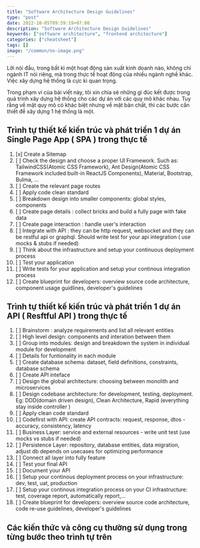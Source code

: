 ```yaml
---
title: "Software Architecture Design Guidelines"
type: "post"
date: 2022-10-05T09:59:19+07:00
description: "Software Architecture Design Guidelines"
keywords: ["software architecture", "frontend architecture"]
categories: ["cheatsheet"]
tags: []
image: "/common/no-image.png"
---
```


Lời nói đầu, trong bất kì một hoạt động sản xuất kinh doanh nào, không chỉ ngành IT nói riêng, mà trong thực tế hoạt động của nhiều ngành nghề khác. Việc xây dựng hệ thống là cực kì quan trọng.

Trong phạm vi của bài viết này, tôi xin chia sẻ những gì đúc kết được trong quá trình xây dựng hệ thống cho các dự án với các quy mô khác nhau. Tuy rằng về mặt quy mô có khác biệt nhưng về mặt bản chất, thì các bước cần thiết để xây dựng 1 hệ thống là một.

## Trình tự thiết kế kiến trúc và phát triển 1 dự án Single Page App ( SPA ) trong thực tế

1. [x] Create a Sitemap
2. [ ] Check the design and choose a proper UI Framework. Such as: TailwindCSS(Atomic CSS Framework), Ant Design(Atomic CSS Framework included built-in ReactJS Components), Material, Bootstrap, Bulma, ...
3. [ ] Create the relevant page routes
4. [ ] Apply code clean standard
5. [ ] Breakdown design into smaller components: global styles, components
6. [ ] Create page details : collect bricks and build a fully page with fake data
7. [ ] Create page interaction : handle user's interaction
8. [ ] Integrate with API : they can be http request, websocket and they can be restful api or graphql. Should write test for your api integration ( use mocks & stubs if needed)
9. [ ] Think about the infrastructure and setup your continuous deployment process
10. [ ] Test your application
11. [ ] Write tests for your application and setup your continous integration process
12. [ ] Create blueprint for developers: overview source code architecture, component usage guidlines, developer's guidelines

## Trình tự thiết kế kiến trúc và phát triển 1 dự án API ( Resftful API ) trong thực tế

1. [ ] Brainstorm : analyze requirements and list all relevant entities
2. [ ] High level design: components and interation between them
3. [ ] Group into modules: design and breakdown the system in individual module for development
4. [ ] Details for funtionality in each module
5. [ ] Create database schema: dataset, field definitions, constraints, database schema
6. [ ] Create API inteface
7. [ ] Design the global architecture: choosing between monolith and microservices
8. [ ] Design codebase architecture: for development, testing, deployment. Eg: DDD(domain driven design), Clean Architecture, Rapid (everything stay inside controller )
9. [ ] Apply clean code standard
10. [ ] Codefirst with API: create API contracts: request, response, dtos - accuracy, consistency, latency
11. [ ] Business Layer: service and external resources - write unit test (use mocks vs stubs if needed)
12. [ ] Persistence Layer: repository, database entities, data migration, adjust db depends on usecases for optimizing performance
13. [ ] Connect all layer into fully feature
14. [ ] Test your final API
15. [ ] Document your API
16. [ ] Setup your continous deployment process on your infrastructure: dev, test, uat, production
17. [ ] Setup your continous integration process on your CI infrastructure: test, coverage report, automatically report,...
18. [ ] Create blueprint for developers: overview source code architecture, code re-use guidelines, developer's guidelines

## Các kiến thức và công cụ thường sử dụng trong từng bước theo trình tự trên
